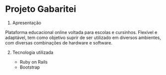 Projeto Gabaritei
=====================


1. Apresentação

Plataforma educacional online voltada para escolas e cursinhos. Flexível e adaptável, tem como objetivo suprir
de ser utilizado em diversos ambientes, com diversas combinações de hardware e software.

2. Tecnologia utilizada

    - Ruby on Rails
    - Bootstrap
    
